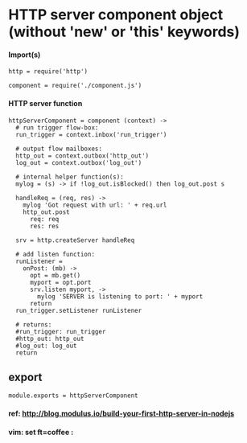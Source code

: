 # HTTP server component object (without 'new' or 'this' keywords)

#### Import(s)

    http = require('http')

    component = require('./component.js')

#### HTTP server function

    httpServerComponent = component (context) ->
      # run trigger flow-box:
      run_trigger = context.inbox('run_trigger')

      # output flow mailboxes:
      http_out = context.outbox('http_out')
      log_out = context.outbox('log_out')

      # internal helper function(s):
      mylog = (s) -> if !log_out.isBlocked() then log_out.post s

      handleReq = (req, res) ->
        mylog 'Got request with url: ' + req.url
        http_out.post
          req: req
          res: res

      srv = http.createServer handleReq

      # add listen function:
      runListener =
        onPost: (mb) ->
          opt = mb.get()
          myport = opt.port
          srv.listen myport, ->
            mylog 'SERVER is listening to port: ' + myport
          return
      run_trigger.setListener runListener

      # returns:
      #run_trigger: run_trigger
      #http_out: http_out
      #log_out: log_out
      return

## export

    module.exports = httpServerComponent

#### ref: http://blog.modulus.io/build-your-first-http-server-in-nodejs

#### vim: set ft=coffee :

